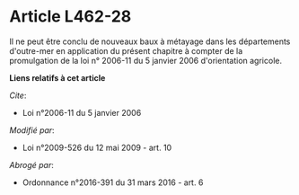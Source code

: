 # Article L462-28

Il ne peut être conclu de nouveaux baux à métayage dans les départements d'outre-mer en application du présent chapitre à
compter de la promulgation de la loi n° 2006-11 du 5 janvier 2006 d'orientation agricole.

**Liens relatifs à cet article**

_Cite_:

  - Loi n°2006-11 du 5 janvier 2006

_Modifié par_:

  - Loi n°2009-526 du 12 mai 2009 - art. 10

_Abrogé par_:

  - Ordonnance n°2016-391 du 31 mars 2016 - art. 6
